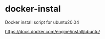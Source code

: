 # docker-instal

Docker install script for ubuntu20.04

https://docs.docker.com/engine/install/ubuntu/
